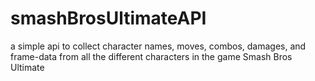 # smashBrosUltimateAPI
a simple api to collect character names, moves, combos, damages, and frame-data from all the different characters in the game Smash Bros Ultimate
